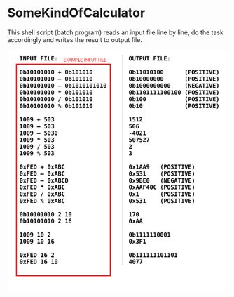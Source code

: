 # SomeKindOfCalculator

This shell script (batch program) reads an input file line by line, do the task accordingly and writes the result to output file.

![Screenshot](exInputFile.png)
